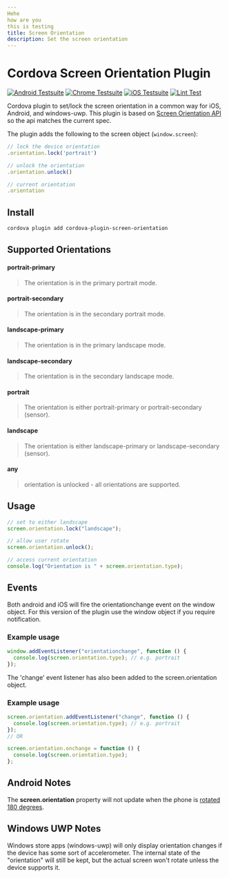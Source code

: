 ```yaml
---
Hehe
how are you
this is testing
title: Screen Orientation
description: Set the screen orientation
---
```


<!--
# license: Licensed to the Apache Software Foundation (ASF) under one
#         or more contributor license agreements.  See the NOTICE file
#         distributed with this work for additional information
#         regarding copyright ownership.  The ASF licenses this file
#         to you under the Apache License, Version 2.0 (the
#         "License"); you may not use this file except in compliance
#         with the License.  You may obtain a copy of the License at
#
#           http://www.apache.org/licenses/LICENSE-2.0
#
#         Unless required by applicable law or agreed to in writing,
#         software distributed under the License is distributed on an
#         "AS IS" BASIS, WITHOUT WARRANTIES OR CONDITIONS OF ANY
#         KIND, either express or implied.  See the License for the
#         specific language governing permissions and limitations
#         under the License.
-->

# Cordova Screen Orientation Plugin

[![Android Testsuite](https://github.com/apache/cordova-plugin-screen-orientation/actions/workflows/android.yml/badge.svg)](https://github.com/apache/cordova-plugin-screen-orientation/actions/workflows/android.yml) [![Chrome Testsuite](https://github.com/apache/cordova-plugin-screen-orientation/actions/workflows/chrome.yml/badge.svg)](https://github.com/apache/cordova-plugin-screen-orientation/actions/workflows/chrome.yml) [![iOS Testsuite](https://github.com/apache/cordova-plugin-screen-orientation/actions/workflows/ios.yml/badge.svg)](https://github.com/apache/cordova-plugin-screen-orientation/actions/workflows/ios.yml) [![Lint Test](https://github.com/apache/cordova-plugin-screen-orientation/actions/workflows/lint.yml/badge.svg)](https://github.com/apache/cordova-plugin-screen-orientation/actions/workflows/lint.yml)

Cordova plugin to set/lock the screen orientation in a common way for iOS, Android, and windows-uwp. This plugin is based on [Screen Orientation API](http://www.w3.org/TR/screen-orientation/) so the api matches the current spec.

The plugin adds the following to the screen object (`window.screen`):

```js
// lock the device orientation
.orientation.lock('portrait')

// unlock the orientation
.orientation.unlock()

// current orientation
.orientation
```

## Install

```bash
cordova plugin add cordova-plugin-screen-orientation
```

## Supported Orientations

#### portrait-primary

> The orientation is in the primary portrait mode.

#### portrait-secondary

> The orientation is in the secondary portrait mode.

#### landscape-primary

> The orientation is in the primary landscape mode.

#### landscape-secondary

> The orientation is in the secondary landscape mode.

#### portrait

> The orientation is either portrait-primary or portrait-secondary (sensor).

#### landscape

> The orientation is either landscape-primary or landscape-secondary (sensor).

#### any

> orientation is unlocked - all orientations are supported.

## Usage

```js
// set to either landscape
screen.orientation.lock("landscape");

// allow user rotate
screen.orientation.unlock();

// access current orientation
console.log("Orientation is " + screen.orientation.type);
```

## Events

Both android and iOS will fire the orientationchange event on the window object.
For this version of the plugin use the window object if you require notification.

### Example usage

```js
window.addEventListener("orientationchange", function () {
  console.log(screen.orientation.type); // e.g. portrait
});
```

The 'change' event listener has also been added to the screen.orientation object.

### Example usage

```js
screen.orientation.addEventListener("change", function () {
  console.log(screen.orientation.type); // e.g. portrait
});
// OR

screen.orientation.onchange = function () {
  console.log(screen.orientation.type);
};
```

## Android Notes

The **screen.orientation** property will not update when the phone is [rotated 180 degrees](http://www.quirksmode.org/dom/events/orientationchange.html).

## Windows UWP Notes

Windows store apps (windows-uwp) will only display orientation changes if the device has some sort of accelerometer. The internal state of the "orientation" will still be kept, but the actual screen won't rotate unless the device supports it.
